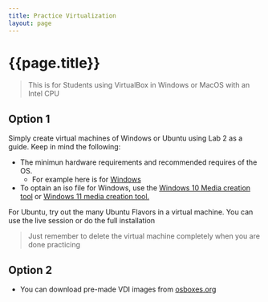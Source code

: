 ```yaml
---
title: Practice Virtualization
layout: page
---
```


# {{page.title}}

> This is for Students using VirtualBox in Windows or MacOS with an Intel CPU

## Option 1
Simply create virtual machines of Windows or Ubuntu using Lab 2 as a guide. Keep in mind the following:
* The minimun hardware requirements and recommended requires of the OS.
  * For example here is for [Windows](https://support.microsoft.com/en-us/windows/windows-10-system-requirements-6d4e9a79-66bf-7950-467c-795cf0386715)
* To optain an iso file for Windows, use the [Windows 10 Media creation tool](https://support.microsoft.com/en-us/windows/create-installation-media-for-windows-99a58364-8c02-206f-aa6f-40c3b507420d#ID0EJD=Windows_10) or [Windows 11 media creation tool.](https://support.microsoft.com/en-us/windows/create-installation-media-for-windows-99a58364-8c02-206f-aa6f-40c3b507420d#ID0EJD=Windows_11)

For Ubuntu, try out the many Ubuntu Flavors in a virtual machine. You can use the live session or do the full installation

> Just remember to delete the virtual machine completely when you are done practicing

## Option 2
* You can download pre-made VDI images from [osboxes.org](https://www.osboxes.org/virtualbox-images/)